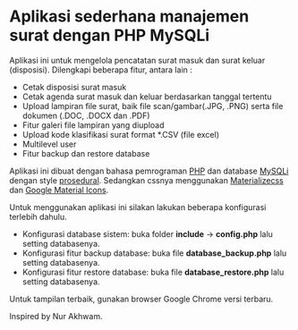 # Aplikasi sederhana manajemen surat dengan PHP MySQLi

Aplikasi ini untuk mengelola pencatatan surat masuk dan surat keluar (disposisi). Dilengkapi beberapa fitur, antara lain :

- Cetak disposisi surat masuk
- Cetak agenda surat masuk dan keluar berdasarkan tanggal tertentu
- Upload lampiran file surat, baik file scan/gambar(.JPG, .PNG) serta file dokumen (.DOC, .DOCX dan .PDF)
- Fitur galeri file lampiran yang diupload
- Upload kode klasifikasi surat format *.CSV (file excel)
- Multilevel user
- Fitur backup dan restore database

Aplikasi ini dibuat dengan bahasa pemrograman <a href="http://php.net/" target="_blank">PHP</a> dan database <a href="https://en.wikipedia.org/wiki/MySQLi" target="_blank">MySQLi</a> dengan style <a href="https://en.wikipedia.org/wiki/Procedural_programming" target="_blank">prosedural</a>. Sedangkan cssnya menggunakan <a href="http://materializecss.com/" target="_blank">Materializecss</a> dan <a href="https://www.google.com/design/icons/" target="_blank">Google Material Icons</a>.

Untuk menggunakan aplikasi ini silakan lakukan beberapa konfigurasi terlebih dahulu.

- Konfigurasi database sistem: buka folder **include** -> **config.php** lalu setting databasenya.
- Konfigurasi fitur backup database: buka file **database_backup.php** lalu setting databasenya.
- Konfigurasi fitur restore database: buka file **database_restore.php** lalu setting databasenya.

Untuk tampilan terbaik, gunakan browser Google Chrome versi terbaru.

Inspired by Nur Akhwam.
